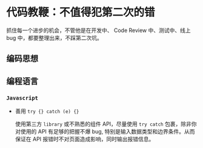 # 代码教鞭：不值得犯第二次的错

抓住每一个进步的机会，不管他是在开发中、 Code Review 中、测试中、线上 bug 中，都要整理出来，不踩第二次坑。

## 编码思想

## 编程语言

### `Javascript`

- 善用 `try {} catch (e) {}`

    使用第三方 `library` 或不熟悉的组件 API，尽量使用 `try catch` 包裹，除非你对使用的 API 有足够的把握不爆 bug, 特别是输入数据类型和边界条件。从而保证在 API 报错时不对页面造成影响，同时输出报错信息。
